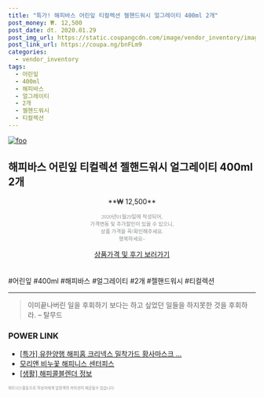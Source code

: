 ```yaml
--- 
title: "특가! 해피바스 어린잎 티컬렉션 젤핸드워시 얼그레이티 400ml 2개" 
post_money: ₩. 12,500 
post_date: dt. 2020.01.29 
post_img_url: https://static.coupangcdn.com/image/vendor_inventory/images/2018/09/17/10/9/1d4153f9-d5c0-454b-8159-348e6ea2abf3.jpg 
post_link_url: https://coupa.ng/bnFLm9 
categories: 
  - vendor_inventory 
tags: 
  - 어린잎 
  - 400ml 
  - 해피바스 
  - 얼그레이티 
  - 2개 
  - 젤핸드워시 
  - 티컬렉션 
--- 
```

[![foo](https://static.coupangcdn.com/image/vendor_inventory/images/2018/09/17/10/9/1d4153f9-d5c0-454b-8159-348e6ea2abf3.jpg)](https://coupa.ng/bnFLm9) 

## 해피바스 어린잎 티컬렉션 젤핸드워시 얼그레이티 400ml 2개 
<p style="text-align: center;">**₩ 12,500**</p> 
<p style="text-align: center;"><span style="color: #898c8f; font-family: Georgia,Times,serif; font-size: 0.75em;">2020년01월29일에 작성되어, <br>가격변동 및 추가할인이 있을 수 있으니,<br> 상품 가격을 꼭!확인해주세요.<br>행복하세요~</span> 
</p>	 
<div markdown="0" style="text-align: center;"><a href="https://coupa.ng/bnFLm9" class="btn btn--success">상품가격 및 후기 보러가기</a></div> 
<br><br> 
  #어린잎 #400ml #해피바스 #얼그레이티 #2개 #젤핸드워시 #티컬렉션 
<hr> 

> 이미끝나버린 일을 후회하기 보다는 하고 싶었던 일들을 하지못한 것을 후회하라. – 탈무드 


### POWER LINK

* <a href="https://blog.naver.com/sakai111/221790260168" target="_blank">[특가] 유한양행 해피홈 크리넥스 밀착가드 황사마스크 ...</a>
* <a href="https://blog.naver.com/an0733/221784524685" target="_blank">모리앤 비누꽃 해피니스 센터피스</a>
* <a href="https://blog.naver.com/santokki14/221768696076" target="_blank"> [생활] 해피콜블렌더 정보 </a>

<span style="color: #898c8f; font-family: Georgia,Times,serif; font-size: 0.55em;">파트너스활동으로 작성자에게 일정액의 커미션이 제공될수 있습니다.</span> 
